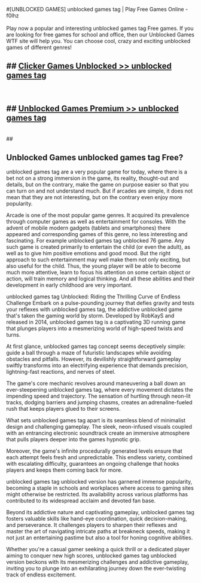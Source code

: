 #[UNBLOCKED GAMES] unblocked games tag | Play Free Games Online - f0lhz <br>
<br>
Play now a popular and interesting unblocked games tag Free games. If you are looking for free games for school and office, then our Unblocked Games WTF site will help you. You can choose cool, crazy and exciting unblocked games of different genres!


## ##  [Clicker Games Unblocked >> unblocked games tag](http://freeplayer.one?title=unblocked_games_tag&ref=22)
  <br>

##  ## [Unblocked Games Premium >> unblocked games tag](http://freeplayer.one?title=unblocked_games_tag&ref=22)
  <br>
  ##



## Unblocked Games unblocked games tag Free?

unblocked games tag are a very popular game for today, where there is a bet not on a strong immersion in the game, its reality, thought-out and details, but on the contrary, make the game on purpose easier so that you can turn on and not understand much. But if arcades are simple, it does not mean that they are not interesting, but on the contrary even enjoy more popularity.

Arcade is one of the most popular game genres. It acquired its prevalence through computer games as well as entertainment for consoles. With the advent of mobile modern gadgets (tablets and smartphones) there appeared and corresponding games of this genre, no less interesting and fascinating. For example unblocked games tag unblocked 76 game. Any such game is created primarily to entertain the child (or even the adult), as well as to give him positive emotions and good mood. But the right approach to such entertainment may well make them not only exciting, but also useful for the child. Thus, the young player will be able to become much more attentive, learn to focus his attention on some certain object or action, will train memory and logical thinking. And all these abilities and their development in early childhood are very important.

unblocked games tag Unblocked: Riding the Thrilling Curve of Endless Challenge
Embark on a pulse-pounding journey that defies gravity and tests your reflexes with unblocked games tag, the addictive unblocked game that's taken the gaming world by storm. Developed by RobKayS and released in 2014, unblocked games tag is a captivating 3D running game that plunges players into a mesmerizing world of high-speed twists and turns.

At first glance, unblocked games tag concept seems deceptively simple: guide a ball through a maze of futuristic landscapes while avoiding obstacles and pitfalls. However, its devilishly straightforward gameplay swiftly transforms into an electrifying experience that demands precision, lightning-fast reactions, and nerves of steel.

The game's core mechanic revolves around maneuvering a ball down an ever-steepening unblocked games tag, where every movement dictates the impending speed and trajectory. The sensation of hurtling through neon-lit tracks, dodging barriers and jumping chasms, creates an adrenaline-fueled rush that keeps players glued to their screens.

What sets unblocked games tag apart is its seamless blend of minimalist design and challenging gameplay. The sleek, neon-infused visuals coupled with an entrancing electronic soundtrack create an immersive atmosphere that pulls players deeper into the games hypnotic grip.

Moreover, the game's infinite procedurally generated levels ensure that each attempt feels fresh and unpredictable. This endless variety, combined with escalating difficulty, guarantees an ongoing challenge that hooks players and keeps them coming back for more.

unblocked games tag unblocked version has garnered immense popularity, becoming a staple in schools and workplaces where access to gaming sites might otherwise be restricted. Its availability across various platforms has contributed to its widespread acclaim and devoted fan base.

Beyond its addictive nature and captivating gameplay, unblocked games tag fosters valuable skills like hand-eye coordination, quick decision-making, and perseverance. It challenges players to sharpen their reflexes and master the art of navigating intricate paths at breakneck speeds, making it not just an entertaining pastime but also a tool for honing cognitive abilities.

Whether you're a casual gamer seeking a quick thrill or a dedicated player aiming to conquer new high scores, unblocked games tag unblocked version beckons with its mesmerizing challenges and addictive gameplay, inviting you to plunge into an exhilarating journey down the ever-twisting track of endless excitement.